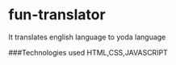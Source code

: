 # fun-translator
It translates english language to yoda language

###Technologies used
HTML,CSS,JAVASCRIPT


